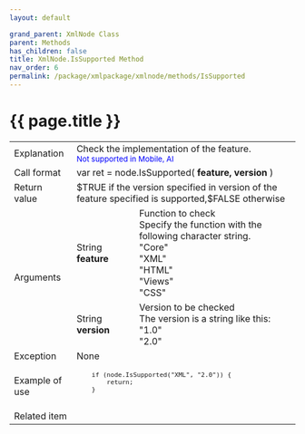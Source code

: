 ```yaml
---
layout: default

grand_parent: XmlNode Class
parent: Methods
has_children: false
title: XmlNode.IsSupported Method
nav_order: 6
permalink: /package/xmlpackage/xmlnode/methods/IsSupported
---
```

# {{ page.title }}

<table>
  <tr>
    <td>Explanation</td>
    <td colspan="2">Check the implementation of the feature.<br><small><span style="color:blue">Not supported in Mobile, AI</span></small></td>
  </tr>
  <tr>
    <td>Call format</td>
    <td colspan="2">var ret = node.IsSupported( <b>feature, version</b> )</td>
  </tr>
  <tr>
    <td>Return value</td>
    <td colspan="2">$TRUE if the version specified in version of the feature specified is supported,$FALSE otherwise</td>
  </tr>  
  <tr>
    <td rowspan="2">Arguments</td>
    <td>String <b>feature</b></td>
    <td>Function to check<br>Specify the function with the following character string.<br>"Core"<br>"XML"<br>"HTML"<br>"Views"<br>"CSS"</td>
  </tr>
  <tr>
    <td>String <b>version</b></td>
    <td>Version to be checked<br>The version is a string like this:<br>"1.0"<br>"2.0"</td>
  </tr>
  <tr>
    <td>Exception</td>
    <td colspan="2">None</td>
  </tr>
  <tr>
    <td>Example of use</td>
    <td colspan="2"><code><pre>
    if (node.IsSupported("XML", "2.0")) {
        return;
    }
    </pre></code></td>
  </tr>
  <tr>
    <td>Related item</td>
    <td colspan="2"></td>
  </tr>
</table>



